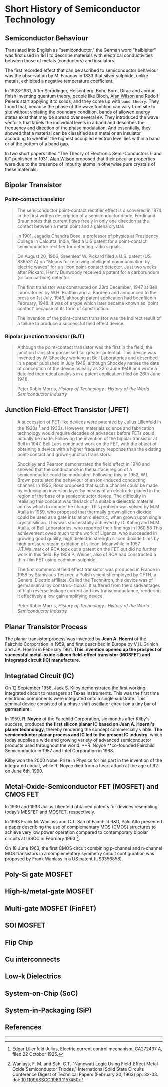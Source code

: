 # Short History of Semiconductor Technology

## Semiconductor Behaviour

Translated into English as "semiconductor," the German word "halbleiter" was first used in 1911 to describe materials with electrical conductivities between those of metals (conductors) and insulators.

The first recorded effect that can be ascribed to semiconductor behaviour was the observation by M. Faraday in 1833 that silver sulphide, unlike metals, exhibited a negative temperature coefficient. 

In 1928-1931, After Scrodinger, Heisenberg, Bohr, Born, Dirac and Jordan finish inventing quentum theory, people like Bloch, [Alan Wilson](https://en.wikipedia.org/wiki/Alan_Herries_Wilson) and Rudolf Peierls start applying it to solids, and they come up with `band theory`. They found that, because the phase of the wave function can vary from site to site without violating the boundary condition, bands of allowed energy states exist that may be spread over several eV. They introduced the wave vector k that labels the individual levels in a band and describes the frequency and direction of the phase modulation. And essentially, they showed that a material can be classified as a metal or an insulator according to whether the highest occupied electron level lies within a band or at the bottom of a band gap.

In two short papers titled "The Theory of Electronic Semi-Conductors (I and II)" published in 1931, [Alan Wilson](https://en.wikipedia.org/wiki/Alan_Herries_Wilson) proposed that their peculiar properties were due to the presence of impurity atoms in otherwise pure crystals of these materials.

## Bipolar Transistor

### Point-contact transistor
>The semiconductor point-contact rectifier effect is discovered in 1874. In the first written description of a semiconductor diode, Ferdinand Braun notes that current flows freely in only one direction at the contact between a metal point and a galena crystal.

>In 1901, Jagadis Chandra Bose, a professor of physics at Presidency College in Calcutta, India, filed a U.S patent for a point-contact semiconductor rectifier for detecting radio signals.

>On August 20, 1906, Greenleaf W. Pickard filed a U.S. patent (US 836531 A) on "Means for receiving intelligent communication by electric waves" for a silicon point-contact detector. Just two weeks after Pickard, Henry Dunwoody received a patent for a carborundum (silicon carbide) detector.

> The first transistor was constructed on 23rd December, 1947 at Bell Laboratories by W.H. Brattain and J. Bardeen and announced to the press on 1st July, 1948, although patent application had beenfiledin February, 1948. It was of a type which later became known as 'point contact' because of its form of construction.
>
> The invention of the point-contact transistor was the indirect result of a failure to produce a successful field effect device.

### Bipolar junction transistor \(BJT\)

> Although the point-contact transistor was the first in the field, the junction transistor possessed far greater potential. This device was invented by W. Shockley working at Bell Laboratories and described in a paper published in July 1949, although Shockley names the date of conception of the device as early as 23rd June 1948 and wrote a detailed theoretical analysis in a patent application filed on 26th June 1948.
>
> Peter Robin Morris, _History of Technology : History of the World Semiconductor Industry_

## Junction Field-Effect Transistor \(JFET\)
> A succession of FET-like devices were patented by Julius Lilienfeld in the 1920s [^1] and 1930s. However, materials science and fabrication technology would require decades of advances before FETs could actually be made. Following the invention of the bipolar transistor at Bell in 1947, Bell Labs continued work on the FET, with the object of obtaining a device with a higher frequency response than the existing point-contact and grown-junction transistors.

> Shockley and Pearson demonstrated the field effect in 1948 and showed that the conductance in the surface region of a semiconductor could be modulated. Following this, in 1953, W.L. Brown postulated the behaviour of an ion-induced conducting channel. In 1955, Ross proposed that such a channel could be made by inducing an inversion layer by means of an electrode placed in the region of the base of a semiconductor device. The difficulty in realising this concept was the lack of a suitable dielectric material across which to induce the charge. This problem was solved by M.M. Atalla in 1959, who proposed that thermally grown silicon dioxide could be used as a gate insulation dielectric, when grown upon single crystal silicon. This was successfully achieved by D. Kahng and M.M. Atalla, of Bell Laboratories, who reported their findings in I960.58 This achievement owed much to the work of Ligenza, who succeeded in growing good quality, high dielectric strength silicon dioxide films by high pressure steam oxidation of silicon. Meanwhile in 1957 J.T.Wallmark of RCA took out a patent on the FET but did no further work in this field. By 1959 P. Weiner, also of RCA had constructed a thin-film FET using cadmium sulphide.
>
> The first commercial field effect transistor was produced in France in 1958 by Stanislaus Teszner, a Polish scientist employed by CFTH, a General Electric affiliate. Called the Technitron, this device was of germanium alloy construc- tion.61 It suffered from the disadvantages of high reverse leakage current and low transconductance, rendering it effectively a low gain amplifying device.
>
> Peter Robin Morris, _History of Technology : History of the World Semiconductor Industry_

## Planar Transistor Process

The planar transistor process was invented by **Jean A. Hoerni** of the Fairchild Corporation in 1959, and first described in Europe by V.H. Grinich and J.A. Hoerni in February 1961. **This invention opened up the prospect of successful metal-oxide-silicon field-effect transistor \(MOSFET\) and integrated circuit \(IC\) manufacture.**

## Integrated Circuit \(IC\)

On 12 September 1958, Jack S. Kilby demonstrated the first working integrated circuit to managers at Texas Instruments. This was the first time electronic components were integrated onto a single substrate. This seminal device consisted of a phase shift oscillator circuit on a tiny bar of **germanium**.

In 1959, **R. Noyce** of the Fairchild Corporation, six months after Kilby's success, produced **the first silicon planar IC based on Jean A. Hoerni's planer technology**, thereby rendering the concept commercially viable. **The semiconductor planar process and IC led to the present IC industry**, which today supplies a wide and growing variety of advanced semiconductor products used throughout the world. **R. Noyce **co-founded Fairchild Semiconductor in 1957 and Intel Corporation in 1968.

Kilby won the 2000 Nobel Prize in Physics for his part in the invention of the integrated circuit, while R. Noyce died from a heart attach at the age of 62 on June 6th, 1990.

## Metal-Oxide-Semiconductor FET \(MOSFET\) and CMOS FET

In 1930 and 1933 Julius Lilienfeld obtained patents for devices resembling today’s MESFET and MOSFET, respectively.

In 1963 Frank M. Wanlass and C.T. Sah of Fairchild R&D, Palo Alto presented a paper describing the use of complementary MOS (CMOS) structures to achieve very low power operation compared to contemporary bipolar circuits at ISSCC in February 1963 [^2]. 

On 18 June 1963, the first CMOS circuit combining p-channel and n-channel MOS transistors in a complementary symmetry circuit configuration was proposed by Frank Wanlass in a US patent (US3356858).

## Poly-Si gate MOSFET

## High-k/metal-gate MOSFET

## Multi-gate MOSFET \(FinFET\)

## SOI MOSFET

## Flip Chip

## Cu interconnects

## Low-k Dielectrics

## System-on-Chip \(SoC\)

## System-in-Packaging \(SiP\)



## References

[^1]: Edgar Lilienfeld Julius, Electric current control mechanism, CA272437 A, filed 22 Octobor 1925.

[^2]: Wanlass, F. M. and Sah, C.T. "Nanowatt Logic Using Field-Effect Metal-Oxide Semiconductor Triodes," International Solid State Circuits Conference Digest of Technical Papers (February 20, 1963) pp. 32-33. doi: [10.1109/ISSCC.1963.1157450](http://ieeexplore.ieee.org/document/1157450/)


---


